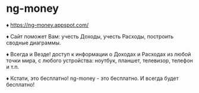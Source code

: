 # ng-money

♦ https://ng-money.appspot.com/

♦ Сайт поможет Вам: учесть Доходы, учесть Расходы, построить сводные диаграммы.

♦ Всегда и Везде!
доступ к информации о Доходах и Расходах из любой точки мира,
с любого устройства: ноутбук, планшет, телевизор, телефон и т.п.

♦ Кстати, это бесплатно!
ng-money - это бесплатно.
И всегда будет бесплатно!
